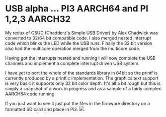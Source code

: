 
# USB alpha ... PI3 AARCH64 and PI 1,2,3 AARCH32
My redux of CSUD (Chadderz's Simple USB Driver) by Alex Chadwick was converted to 32/64 bit compatible code. I also merged nested interrupt code which blinks the LED while the USB runs. Finally the 32 bit version also had the multicore operation merged from the multicore code.

Having got the interrupts nested and running I will now complete the USB channels and implement a complete interrupt driven USB system.

I have yet to port the whole of the standards library in 64bit so the printf is currently produced by a printf.c implementation. The graphics text support is very basic it supports only 32 bit color depth. It's all a bit rough but this is simply a snapshot of a work in progress and as a sample of a fairly complex AARCH64 code running.

If you just want to see it just put the files in the firmware directory on a formatted SD card and place in Pi3.
![](https://github.com/LdB-ECM/Raspberry-Pi/blob/master/Images/USB_HID.jpg)